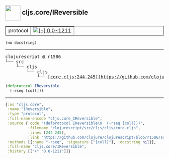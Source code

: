 ## <img width="48px" valign="middle" src="http://i.imgur.com/Hi20huC.png"> cljs.core/IReversible

 <table border="1">
<tr>
<td>protocol</td>
<td><a href="https://github.com/cljsinfo/api-refs/tree/0.0-1211"><img valign="middle" alt="[+] 0.0-1211" src="https://img.shields.io/badge/+-0.0--1211-lightgrey.svg"></a> </td>
</tr>
</table>

 <samp>
</samp>

```
(no docstring)
```

---

 <pre>
clojurescript @ r1586
└── src
    └── cljs
        └── cljs
            └── <ins>[core.cljs:244-245](https://github.com/clojure/clojurescript/blob/r1586/src/cljs/cljs/core.cljs#L244-L245)</ins>
</pre>

```clj
(defprotocol IReversible
  (-rseq [coll]))
```


---

```clj
{:ns "cljs.core",
 :name "IReversible",
 :type "protocol",
 :full-name-encode "cljs.core_IReversible",
 :source {:code "(defprotocol IReversible\n  (-rseq [coll]))",
          :filename "clojurescript/src/cljs/cljs/core.cljs",
          :lines [244 245],
          :link "https://github.com/clojure/clojurescript/blob/r1586/src/cljs/cljs/core.cljs#L244-L245"},
 :methods [{:name "-rseq", :signature ["[coll]"], :docstring nil}],
 :full-name "cljs.core/IReversible",
 :history [["+" "0.0-1211"]]}

```
